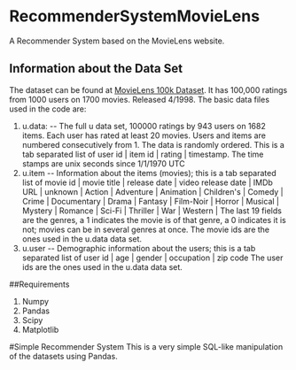 # RecommenderSystemMovieLens

A Recommender System based on the MovieLens website. 
## Information about the Data Set 
The dataset can be found at [MovieLens 100k Dataset](http://grouplens.org/datasets/movielens/100k/ "MovieLens Page"). It has 100,000 ratings from 1000 users on 1700 movies. Released 4/1998. The basic data files used in the code are: 

1. u.data:     -- The full u data set, 100000 ratings by 943 users on 1682 items.
              Each user has rated at least 20 movies.  Users and items are
              numbered consecutively from 1.  The data is randomly
              ordered. This is a tab separated list of 
	            user id | item id | rating | timestamp. 
              The time stamps are unix seconds since 1/1/1970 UTC
2. u.item     -- Information about the items (movies); this is a tab separated
              list of
              movie id | movie title | release date | video release date |
              IMDb URL | unknown | Action | Adventure | Animation |
              Children's | Comedy | Crime | Documentary | Drama | Fantasy |
              Film-Noir | Horror | Musical | Mystery | Romance | Sci-Fi |
              Thriller | War | Western |
              The last 19 fields are the genres, a 1 indicates the movie
              is of that genre, a 0 indicates it is not; movies can be in
              several genres at once.
              The movie ids are the ones used in the u.data data set.
3. u.user     -- Demographic information about the users; this is a tab
              separated list of
              user id | age | gender | occupation | zip code
              The user ids are the ones used in the u.data data set.

##Requirements 
1. Numpy
2. Pandas
3. Scipy 
4. Matplotlib

#Simple Recommender System
This is a very simple SQL-like manipulation of the datasets using Pandas. 

              



